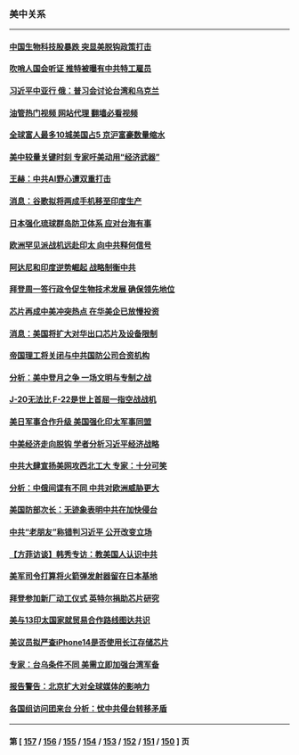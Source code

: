 ### 美中关系
---
#### [中国生物科技股暴跌 突显美脱钩政策打击](../../pages/nf1412576/n13824275.md?09140445) 
#### [吹哨人国会听证 推特被曝有中共特工雇员](../../pages/nf1412576/n13824276.md?09140445) 
#### [习近平中亚行 俄：普习会讨论台湾和乌克兰](../../pages/nf1412576/n13824173.md?09140445) 
#### [油管热门视频 网站代理 翻墙必看视频](http://209.222.30.114:81/youtube.html?09140445)
#### [全球富人最多10城美国占5 京沪富豪数量缩水](../../pages/nf1412576/n13824278.md?09140445) 
#### [美中较量关键时刻 专家吁美动用“经济武器”](../../pages/nf1412576/n13824055.md?09140445) 
#### [王赫：中共AI野心遭双重打击](../../pages/nf1412576/n13823910.md?09140445) 
#### [消息：谷歌拟将两成手机移至印度生产](../../pages/nf1412576/n13823907.md?09140445) 
#### [日本强化琉球群岛防卫体系 应对台海有事](../../pages/nf1412576/n13823710.md?09140445) 
#### [欧洲罕见派战机远赴印太 向中共释何信号](../../pages/nf1412576/n13823532.md?09140445) 
#### [阿达尼和印度逆势崛起 战略制衡中共](../../pages/nf1412576/n13823566.md?09140445) 
#### [拜登周一签行政令促生物技术发展 确保领先地位](../../pages/nf1412576/n13823369.md?09140445) 
#### [芯片再成中美冲突热点 在华美企已放慢投资](../../pages/nf1412576/n13823433.md?09140445) 
#### [消息：美国将扩大对华出口芯片及设备限制](../../pages/nf1412576/n13822921.md?09140445) 
#### [帝国理工将关闭与中共国防公司合资机构](../../pages/nf1412576/n13822785.md?09140445) 
#### [分析：美中登月之争 一场文明与专制之战](../../pages/nf1412576/n13819724.md?09140445) 
#### [J-20无法比 F-22是世上首屈一指空战战机](../../pages/nf1412576/n13819734.md?09140445) 
#### [美日军事合作升级 美国强化印太军事同盟](../../pages/nf1412576/n13822055.md?09140445) 
#### [中美经济走向脱钩 学者分析习近平经济战略](../../pages/nf1412576/n13821985.md?09140445) 
#### [中共大肆宣扬美网攻西北工大 专家：十分可笑](../../pages/nf1412576/n13821918.md?09140445) 
#### [分析：中俄间谍有不同 中共对欧洲威胁更大](../../pages/nf1412576/n13821320.md?09140445) 
#### [美国防部次长：无迹象表明中共在加快侵台](../../pages/nf1412576/n13821926.md?09140445) 
#### [中共“老朋友”称错判习近平 公开改变立场](../../pages/nf1412576/n13821789.md?09140445) 
#### [【方菲访谈】韩秀专访：教美国人认识中共](../../pages/nf1412576/n13821310.md?09140445) 
#### [美军司令打算将火箭弹发射器留在日本基地](../../pages/nf1412576/n13821015.md?09140445) 
#### [拜登参加新厂动工仪式 英特尔捐助芯片研究](../../pages/nf1412576/n13821014.md?09140445) 
#### [美与13印太国家就贸易合作路线图达共识](../../pages/nf1412576/n13821092.md?09140445) 
#### [美议员拟严查iPhone14是否使用长江存储芯片](../../pages/nf1412576/n13821071.md?09140445) 
#### [专家：台乌条件不同 美需立即加强台湾军备](../../pages/nf1412576/n13820912.md?09140445) 
#### [报告警告：北京扩大对全球媒体的影响力](../../pages/nf1412576/n13820838.md?09140445) 
#### [各国组访问团来台 分析：忧中共侵台转移矛盾](../../pages/nf1412576/n13819749.md?09140445) 

---
#### 第 [ [157](./157.md?09140445) / [156](./156.md?09140445) / [155](./155.md?09140445) / [154](./154.md?09140445) / [153](./153.md?09140445) / [152](./152.md?09140445) / [151](./151.md?09140445) / [150](./150.md?09140445) ] 页
